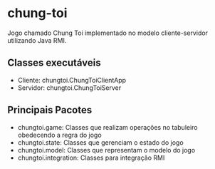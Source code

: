 # chung-toi
Jogo chamado Chung Toi implementado no modelo cliente-servidor utilizando Java RMI.

## Classes executáveis
- Cliente: chungtoi.ChungToiClientApp
- Servidor: chungtoi.ChungToiServer

## Principais Pacotes
- chungtoi.game:
Classes que realizam operações no tabuleiro obedecendo a regra do jogo
- chungtoi.state:
Classes que gerenciam o estado do jogo
- chungtoi.model:
Classes que representam o modelo do jogo
- chungtoi.integration:
Classes para integração RMI